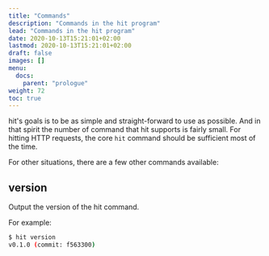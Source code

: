 ```yaml
---
title: "Commands"
description: "Commands in the hit program"
lead: "Commands in the hit program"
date: 2020-10-13T15:21:01+02:00
lastmod: 2020-10-13T15:21:01+02:00
draft: false
images: []
menu:
  docs:
    parent: "prologue"
weight: 72
toc: true
---
```


hit's goals is to be as simple and straight-forward to use as possible.
And in that spirit the number of command that hit supports is fairly small.
For hitting HTTP requests, the core `hit` command should be sufficient most
of the time.

For other situations, there are a few other commands available:

## version

Output the version of the hit command.

For example:

```bash
$ hit version
v0.1.0 (commit: f563300)
```
